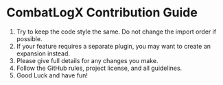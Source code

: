 # CombatLogX Contribution Guide

1) Try to keep the code style the same. Do not change the import order if possible.
2) If your feature requires a separate plugin, you may want to create an expansion instead.
3) Please give full details for any changes you make.
4) Follow the GitHub rules, project license, and all guidelines.
5) Good Luck and have fun!
